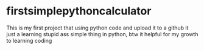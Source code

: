 # firstsimplepythoncalculator
This is my first project that using python code and upload it to a github 
it just a learning stupid ass simple thing in python, btw it helpful for my growth to learning coding

